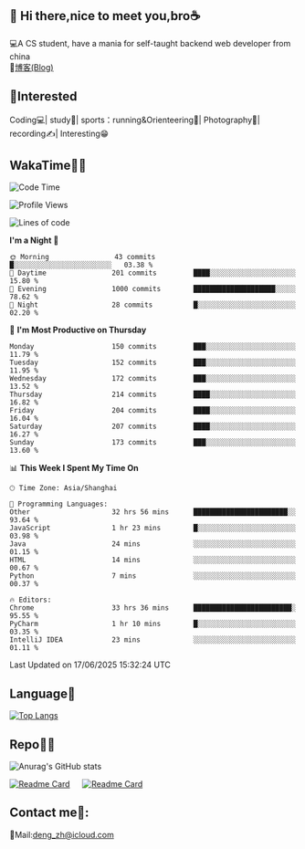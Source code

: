 👋 Hi there,nice to meet you,bro☕
---
💻A CS student, have a mania for self-taught backend web developer from china   
📌[博客(Blog)](https://github.com/HealUP/MyBlog)

 <!-- waka-box start -->
 <!-- waka-box end -->
 
🧲**Interested**
--
Coding💻| study📖| sports：running&Orienteering🏃‍| Photography📸| recording✍️| Interesting😁

WakaTime👨‍💻
---
<!--START_SECTION:waka-->
![Code Time](http://img.shields.io/badge/Code%20Time-3%2C161%20hrs%201%20min-blue)

![Profile Views](http://img.shields.io/badge/Profile%20Views-18-blue)

![Lines of code](https://img.shields.io/badge/From%20Hello%20World%20I%27ve%20Written-205.1%20thousand%20lines%20of%20code-blue)

**I'm a Night 🦉** 

```text
🌞 Morning                43 commits          █░░░░░░░░░░░░░░░░░░░░░░░░   03.38 % 
🌆 Daytime                201 commits         ████░░░░░░░░░░░░░░░░░░░░░   15.80 % 
🌃 Evening                1000 commits        ████████████████████░░░░░   78.62 % 
🌙 Night                  28 commits          █░░░░░░░░░░░░░░░░░░░░░░░░   02.20 % 
```
📅 **I'm Most Productive on Thursday** 

```text
Monday                   150 commits         ███░░░░░░░░░░░░░░░░░░░░░░   11.79 % 
Tuesday                  152 commits         ███░░░░░░░░░░░░░░░░░░░░░░   11.95 % 
Wednesday                172 commits         ███░░░░░░░░░░░░░░░░░░░░░░   13.52 % 
Thursday                 214 commits         ████░░░░░░░░░░░░░░░░░░░░░   16.82 % 
Friday                   204 commits         ████░░░░░░░░░░░░░░░░░░░░░   16.04 % 
Saturday                 207 commits         ████░░░░░░░░░░░░░░░░░░░░░   16.27 % 
Sunday                   173 commits         ███░░░░░░░░░░░░░░░░░░░░░░   13.60 % 
```


📊 **This Week I Spent My Time On** 

```text
🕑︎ Time Zone: Asia/Shanghai

💬 Programming Languages: 
Other                    32 hrs 56 mins      ███████████████████████░░   93.64 % 
JavaScript               1 hr 23 mins        █░░░░░░░░░░░░░░░░░░░░░░░░   03.98 % 
Java                     24 mins             ░░░░░░░░░░░░░░░░░░░░░░░░░   01.15 % 
HTML                     14 mins             ░░░░░░░░░░░░░░░░░░░░░░░░░   00.67 % 
Python                   7 mins              ░░░░░░░░░░░░░░░░░░░░░░░░░   00.37 % 

🔥 Editors: 
Chrome                   33 hrs 36 mins      ████████████████████████░   95.55 % 
PyCharm                  1 hr 10 mins        █░░░░░░░░░░░░░░░░░░░░░░░░   03.35 % 
IntelliJ IDEA            23 mins             ░░░░░░░░░░░░░░░░░░░░░░░░░   01.11 % 
```


 Last Updated on 17/06/2025 15:32:24 UTC
<!--END_SECTION:waka-->

Language🚀
---
[![Top Langs](https://github-readme-stats.vercel.app/api/top-langs/?username=HealUP&layout=compact&hide_border=true)](https://github.com/HealUP)

Repo🧑‍💻
---
![Anurag's GitHub stats](https://github-readme-stats.vercel.app/api?username=HealUP&count_private=true&show_icons=true&theme=gruvbox&hide_border=true) 

[![Readme Card](https://github-readme-stats.vercel.app/api/pin/?username=HealUP&repo=InternetEy&theme=transparent)](https://github.com/HealUP/InternetEy) &emsp;
[![Readme Card](https://github-readme-stats.vercel.app/api/pin/?username=HealUP&repo=CampusExperience&theme=transparent)](https://github.com/HealUP/CampusExperience)


Contact me📱:
---
📮Mail:deng_zh@icloud.com  
